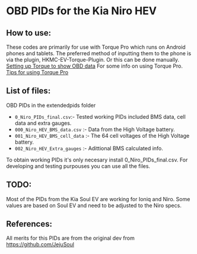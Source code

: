 # OBD PIDs for the Kia Niro HEV

## How to use:

These codes are primarily for use with Torque Pro which runs on Android phones and tablets. The preferred method of inputting them to the phone is via the plugin, HKMC-EV-Torque-Plugin.
Or this can be done manually. [Setting up Torque to show OBD data](https://jejusoul.github.io/OBD-PIDs-for-HKMC-EVs/)
For some info on using Torque Pro. [Tips for using Torque Pro](https://jejusoul.github.io/OBD-PIDs-for-HKMC-EVs/tips.html)

## List of files: 

OBD PIDs in the extendedpids folder 

- `0_Niro_PIDs_final.csv`:- Tested working PIDs included BMS data, cell data and extra gauges.
- `000_Niro_HEV_BMS_data.csv` :- Data from the High Voltage battery.
- `001_Niro_HEV_BMS_cell_data` :- The 64 cell voltages of the High Voltage battery.
- `002_Niro_HEV_Extra_gauges` :- Adittional BMS calculated info.

To obtain working PIDs it's only necesary install 0_Niro_PIDs_final.csv. For developing and testing purpouses you can use all the files.

## TODO:
Most of the PIDs from the Kia Soul EV are working for Ioniq and Niro. Some values are based on Soul EV and need to be adjusted to the Niro specs.

## References:
All merits for this PIDs are from the original dev from https://github.com/JejuSoul
